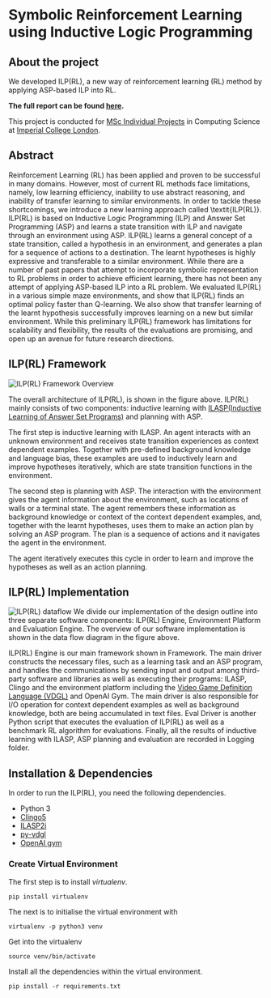 # Symbolic Reinforcement Learning using Inductive Logic Programming

## About the project

We developed ILP(RL), a new way of reinforcement learning (RL) method by applying ASP-based ILP into RL. 

**The full report can be found [here](https://github.com/921kiyo/Symbolic_RL/blob/master/report.pdf).**

This project is conducted for  [MSc Individual Projects](https://www.doc.ic.ac.uk/lab/msc-projects/ProjectsGuide.html) in Computing Science at [Imperial College London](http://www.imperial.ac.uk/computing/).

## Abstract
Reinforcement Learning (RL) has been applied and proven to be successful in many domains.
However, most of current RL methods face limitations, namely, low learning efficiency, 
inability to use abstract reasoning, and inability of transfer learning to similar environments.
In order to tackle these shortcomings, we introduce a new learning approach called \textit{ILP(RL)}.
ILP(RL) is based on Inductive Logic Programming (ILP) and Answer Set Programming (ASP) and learns a state transition with ILP and navigate through an environment using ASP.
ILP(RL) learns a general concept of a state transition, called a hypothesis in an environment, and generates a plan for a sequence of actions to a destination.
The learnt hypotheses is highly expressive and transferable to a similar environment. 
While there are a number of past papers that attempt to incorporate symbolic representation to RL problems in order to achieve efficient learning, 
there has not been any attempt of applying ASP-based ILP into a RL problem.
We evaluated ILP(RL) in a various simple maze environments, and show that ILP(RL) finds an optimal policy faster than Q-learning.
We also show that transfer learning of the learnt hypothesis successfully improves learning on a new but similar environment.
While this preliminary ILP(RL) framework has limitations for scalability and flexibility, the results of the evaluations are promising, and open up an avenue for future research directions.

## ILP(RL) Framework
![ILP(RL) Framework Overview](https://github.com/921kiyo/Symbolic_RL/blob/master/report/figures/architecture.png)

The overall architecture of ILP(RL), is shown in the figure above. 
ILP(RL) mainly consists of two components: inductive learning with [ILASP(Inductive Learning of Answer Set Programs)](http://ilasp.com/) and planning with ASP. 

The first step is inductive learning with ILASP. An agent interacts with an unknown environment and receives state transition experiences as context dependent examples. 
Together with pre-defined background knowledge and language bias, these examples are used to inductively learn and improve hypotheses iteratively, which are state transition functions in the environment.

The second step is planning with ASP. The interaction with the environment gives the agent information about the environment, such as locations of walls or a terminal state. 
The agent remembers these information as background knowledge or context of the context dependent examples, and, 
together with the learnt hypotheses, uses them to make an action plan by solving an ASP program.
The plan is a sequence of actions and it navigates the agent in the environment.

The agent iteratively executes this cycle in order to learn and improve the hypotheses as well as an action planning.

## ILP(RL) Implementation
![ILP(RL) dataflow](https://github.com/921kiyo/Symbolic_RL/blob/master/report/figures/ILPRL_dataflow.png)
We divide our implementation of the design outline into three separate software components: ILP(RL) Engine, Environment Platform and Evaluation Engine. The overview of our software implementation is shown in the data flow diagram in the figure above. 

ILP(RL) Engine is our main framework shown in Framework. The main driver constructs the necessary files, such as a learning task and an ASP program, and handles the communications by sending input and output among third-party software and libraries as well as executing their programs: ILASP, Clingo and the environment platform including the [Video Game Definition Language (VDGL)](http://www.gvgai.net/vgdl.php) and OpenAI Gym. The main driver is also responsible for I/O operation for context dependent examples as well as background knowledge, both are being accumulated in text files. 
Eval Driver is another Python script that executes the evaluation of ILP(RL) as well as a benchmark RL algorithm for evaluations. 
Finally, all the results of inductive learning with ILASP, ASP planning and evaluation are recorded in Logging folder.

## Installation & Dependencies
In order to run the ILP(RL), you need the following dependencies.

- Python 3
- [Clingo5](https://github.com/potassco/clingo)
- [ILASP2i](https://sourceforge.net/projects/spikeimperial/files/ILASP/)
- [py-vdgl](https://github.com/rubenvereecken/py-vgdl)
- [OpenAI gym](https://github.com/openai/gym)

### Create Virtual Environment

The first step is to install *virtualenv*.

```pip install virtualenv```

The next is to initialise the virtual environment with 

```virtualenv -p python3 venv```

Get into the virtualenv

```source venv/bin/activate```

Install all the dependencies within the virtual environment.

```pip install -r requirements.txt```
